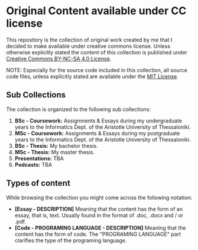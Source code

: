 # Original Content available under CC license

This repository is the collection of original work created by me that I decided to make available under creative commons license. Unless otherwise explicitly stated the content of this collection is published under [Creative Commons BY-NC-SA 4.0 License](https://creativecommons.org/licenses/by-nc-sa/4.0/).

NOTE: Especially for the source code included in this collection, all source code files, unless explicitly stated are available under the [MIT License](https://opensource.org/licenses/MIT).

## Sub Collections

The collection is organized to the following sub collections:

1. __BSc - Coursework:__ Assignments & Essays during my undergraduate years to the Informatics Dept. of the Aristotle University of Thessaloniki.
2. __MSc - Coursework:__ Assignments & Essays during my postgraduate years to the Informatics Dept. of the Aristotle University of Thessaloniki.
3. __BSc - Thesis:__ My bachelor thesis.
4. __MSc - Thesis:__ My master thesis.
5. __Presentations:__ TBA
6. __Podcasts:__ TBA

## Types of content

While browsing the collection you might come across the following notation:

- __[Essay - DESCRIPTION]__ Meaning that the content has the form of an essay, that is, text. Usually found in the format of .doc, .docx and / or .pdf.
- __[Code - PROGRAMING LANGUAGE - DESCRIPTION]__ Meaning that the content has the form of code. The "PROGRAMING LANGUAGE" part clarifies the type of the programing language.
